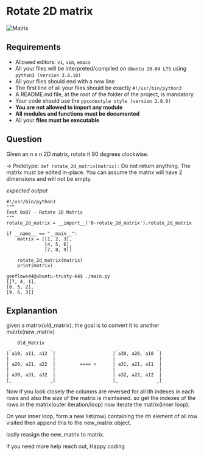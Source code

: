 # Rotate 2D matrix
![Matrix](https://camo.githubusercontent.com/9516a7f7abed6e6594c03c65bfb4f86a863c45d35b1e4bde911ffbeef9e1939f/68747470733a2f2f616674657261636164656d792e636f6d2f696d616765732f726f746174652d6d61747269782d7472616e73706f73652d616e642d726f746174652d76697375616c697a6174696f6e2d373037353730616137646532323031342e676966)

## Requirements
+ Allowed editors: `vi`, `vim`, `emacs`
+ All your files will be interpreted/compiled on `Ubuntu 20.04 LTS` using `python3 (version 3.8.10)`
+ All your files should end with a new line
+ The first line of all your files should be exactly `#!/usr/bin/python3`
+ A README.md file, at the root of the folder of the project, is mandatory
+ Your code should use the `pycodestyle style (version 2.8.0)`
+ **You are not allowed to import any module**
+ **All modules and functions must be documented**
+ All your **files must be executable**
## Question
Given an n x n 2D matrix, rotate it 90 degrees clockwise.

-> Prototype: `def rotate_2d_matrix(matrix):` Do not return anything. The matrix must be edited in-place. You can assume the matrix will have 2 dimensions and will not be empty.

*expected output*
```
#!/usr/bin/python3
"""
Test 0x07 - Rotate 2D Matrix
"""
rotate_2d_matrix = __import__('0-rotate_2d_matrix').rotate_2d_matrix

if __name__ == "__main__":
    matrix = [[1, 2, 3],
              [4, 5, 6],
              [7, 8, 9]]

    rotate_2d_matrix(matrix)
    print(matrix)
```
```
geeflows44@ubuntu-trusty-64$ ./main.py
[[7, 4, 1],
[8, 5, 2],
[9, 6, 3]]
````
## Explanantion
given a matrix(old_matrix), the goal is to convert it to another matrix(new_matrix)
```
    Old_Matrix
 _              _                       _              _
| a10, a11, a12  |                     | a30, a20, a10  |
|                |                     |                |
| a20, a21, a22  |         ==== >      | a31, a21, a11  |
|                |                     |                |
| a30, a31, a32  |                     | a32, a22, a12  |
|_              _|                     |_              _|
```
Now if you look closely the columns are reversed for all ith indexes in each rows and also the size of the matrix is maintained. so get the indexes of the rows in the matrix(outer iteration/loop) now iterate the matrix(inner loop).

On your inner loop, form a new list(row) containing the ith element of all row visited then append this to the new_matrix object.

lastly reasign the new_matrix to matrix.

if you need more help reach out, Happy coding
